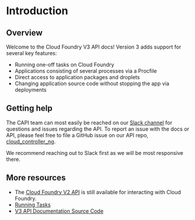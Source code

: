 # Introduction

## Overview

Welcome to the Cloud Foundry V3 API docs! Version 3 adds support for several
key features:

* Running one-off tasks on Cloud Foundry
* Applications consisting of several processes via a Procfile
* Direct access to application packages and droplets
* Changing application source code without stopping the app via deployments

## Getting help
The CAPI team can most easily be reached on our [Slack channel](https://cloudfoundry.slack.com/messages/capi/) for
questions and issues regarding the API. To report an issue with the docs or API, please feel free to file a GitHub
issue on our API repo, [cloud_controller_ng](https://github.com/cloudfoundry/cloud_controller_ng).

We recommend reaching out to Slack first as we will be most responsive there.


## More resources

* The [Cloud Foundry V2 API](http://v2-apidocs.cloudfoundry.org/) is still available for interacting with Cloud Foundry.
* [Running Tasks](https://docs.cloudfoundry.org/devguide/using-tasks.html)
* [V3 API Documentation Source Code](https://github.com/cloudfoundry/cloud_controller_ng/tree/main/docs/v3)

